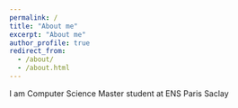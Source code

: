 ```yaml
---
permalink: /
title: "About me"
excerpt: "About me"
author_profile: true
redirect_from: 
  - /about/
  - /about.html
---
```


I am Computer Science Master student at ENS Paris Saclay